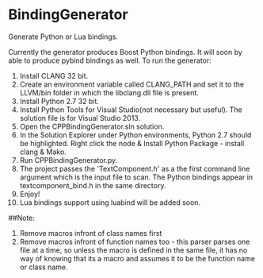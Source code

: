 # BindingGenerator
Generate Python or Lua bindings.

Currently the generator produces Boost Python bindings. It will soon by able to produce pybind bindings as well. To run the generator:

1. Install CLANG 32 bit.
2. Create an environment variable called CLANG_PATH and set it to the LLVM/bin folder in which the libclang.dll file is present.
3. Install Python 2.7 32 bit.
4. Install Python Tools for Visual Studio(not necessary but useful). The solution file is for Visual Studio 2013.
5. Open the CPPBindingGenerator.sln solution.
6. In the Solution Explorer under Python environments, Python 2.7 should be highlighted. Right click the node & Install Python Package - install clang & Mako.
7. Run CPPBindingGenerator.py.
8. The project passes the 'TextComponent.h' as a the first command line argument which is the input file to scan. The Python bindings appear in textcomponent_bind.h in the same directory.
9. Enjoy!
10. Lua bindings support using luabind will be added soon. 

##Note:
1. Remove macros infront of class names first
2. Remove macros infront of function names too - this parser parses one file at a time, so unless the macro is defined in the same file, it has no way of knowing that its a macro and assumes it to be the function name or class name.
